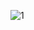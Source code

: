 

![1](https://upload.wikimedia.org/wikipedia/commons/thumb/0/07/Software_dev2.svg/220px-Software_dev2.svg.png)
